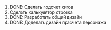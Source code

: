 1. DONE: Сделать подсчет хитов
2. Сделать калькулятор строяка
3. DONE: Разработать общий дизайн
4. DONE: Доделать дизайн прасчета персонажа
